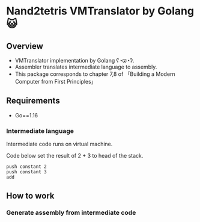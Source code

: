 # Nand2tetris VMTranslator by Golang 😺

## Overview

- VMTranslator implementation by Golang ʕ◔ϖ◔ʔ.
- Assembler translates intermediate language to assembly.
- This package corresponds to chapter 7,8 of 「Building a Modern Computer from First Principles」

## Requirements

- Go==1.16

### Intermediate language

Intermediate code runs on virtual machine. 

Code below set the result of  2 + 3 to head of the stack.

```
push constant 2
push constant 3
add
```

## How to work

### Generate assembly from intermediate code




